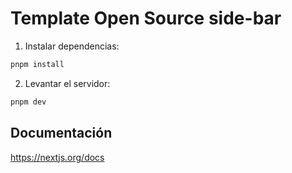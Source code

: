# Template Open Source side-bar

1. Instalar dependencias:

```sh
pnpm install
```

2. Levantar el servidor:

```sh
pnpm dev
```

## Documentación

https://nextjs.org/docs
